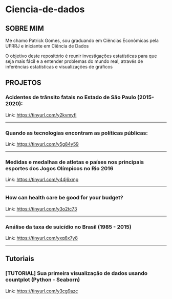 # Ciencia-de-dados


## SOBRE MIM
  Me chamo Patrick Gomes, sou graduando em Ciências Econômicas pela UFRRJ e iniciante em Ciência de Dados



  O objetivo deste repositório é reunir investigações estatísticas para que seja mais fácil e a entender problemas do mundo real, através de inferências estatísticas e visualizações de gráficos


## PROJETOS

### Acidentes de trânsito fatais no Estado de São Paulo (2015-2020):
Link: https://tinyurl.com/y2kvmyfl

_________________________________________________________________________________________________________________________________________________________________________________
### Quando as tecnologias encontram as políticas públicas:
Link: https://tinyurl.com/y5g84y59

________________________________________________________________________________________________________________________________________________________________________________

### Medidas e medalhas de atletas e países nos principais esportes dos Jogos Olímpicos no Rio 2016
Link: https://tinyurl.com/y44j6xmp

_________________________________________________________________________________________________________________________________________________________________________________
### How can health care be good for your budget?
Link: https://tinyurl.com/y3o2tc73

_________________________________________________________________________________________________________________________________________________________________________________

### Análise da taxa de suicídio no Brasil (1985 - 2015)
Link: https://tinyurl.com/yxq6x7y8

_________________________________________________________________________________________________________________________________________________________________________________

## Tutoriais

### [TUTORIAL] Sua primeira visualização de dados usando countplot (Python - Seaborn)
Link: https://tinyurl.com/y3cg9azc
